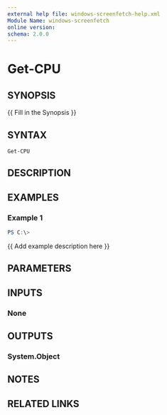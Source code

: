 ```yaml
---
external help file: windows-screenfetch-help.xml
Module Name: windows-screenfetch
online version:
schema: 2.0.0
---
```


# Get-CPU

## SYNOPSIS
{{ Fill in the Synopsis }}

## SYNTAX

```
Get-CPU
```

## DESCRIPTION


## EXAMPLES

### Example 1
```powershell
PS C:\> 
```

{{ Add example description here }}

## PARAMETERS

## INPUTS

### None

## OUTPUTS

### System.Object
## NOTES

## RELATED LINKS
